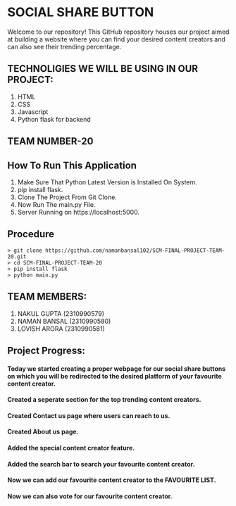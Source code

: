 # SOCIAL SHARE BUTTON

Welcome to our repository! This GitHub repository houses our project aimed at building a website where you can find your desired content creators and can also see their trending percentage.

## TECHNOLIGIES WE WILL BE USING IN OUR PROJECT:
1. HTML
2. CSS
3. Javascript
4. Python flask for backend

## TEAM NUMBER-20

## How To Run This Application
1. Make Sure That Python Latest Version is Installed On System.
2. pip install flask.
3. Clone The Project From Git Clone.
4. Now Run The main.py File.
5. Server Running on https://localhost:5000.

## Procedure
```
> git clone https://github.com/namanbansal102/SCM-FINAL-PROJECT-TEAM-20.git
> cd SCM-FINAL-PROJECT-TEAM-20
> pip install flask
> python main.py
```

## TEAM MEMBERS:

1. NAKUL GUPTA (2310990579)
2. NAMAN BANSAL (2310990580)
3. LOVISH ARORA (2310990581)

## Project Progress:
#### Today we started creating a proper webpage for our social share buttons on which you will be redirected to the desired platform of your favourite content creator.
#### Created a seperate section for the top trending content creators.
#### Created Contact us page where users can reach to us.
#### Created About us page.
#### Added the special content creator feature.
#### Added the search bar to search your favourite content creator.
#### Now we can add our favourite content creator to the FAVOURITE LIST.
#### Now we can also vote for our favourite content creator.
